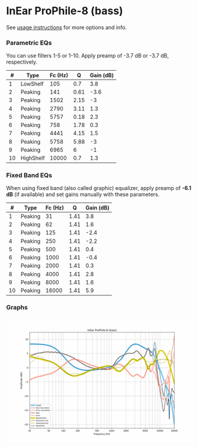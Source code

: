# InEar ProPhile-8 (bass)
See [usage instructions](https://github.com/jaakkopasanen/AutoEq#usage) for more options and info.

### Parametric EQs
You can use filters 1-5 or 1-10. Apply preamp of -3.7 dB or -3.7 dB, respectively.

|   # | Type      |   Fc (Hz) |    Q |   Gain (dB) |
|-----|-----------|-----------|------|-------------|
|   1 | LowShelf  |       105 | 0.7  |         3.8 |
|   2 | Peaking   |       141 | 0.61 |        -3.6 |
|   3 | Peaking   |      1502 | 2.15 |        -3   |
|   4 | Peaking   |      2790 | 3.11 |         1.3 |
|   5 | Peaking   |      5757 | 0.18 |         2.3 |
|   6 | Peaking   |       758 | 1.78 |         0.3 |
|   7 | Peaking   |      4441 | 4.15 |         1.5 |
|   8 | Peaking   |      5758 | 5.88 |        -3   |
|   9 | Peaking   |      6965 | 6    |        -1   |
|  10 | HighShelf |     10000 | 0.7  |         1.3 |

### Fixed Band EQs
When using fixed band (also called graphic) equalizer, apply preamp of **-6.1 dB** (if available) and set gains manually with these parameters.

|   # | Type    |   Fc (Hz) |    Q |   Gain (dB) |
|-----|---------|-----------|------|-------------|
|   1 | Peaking |        31 | 1.41 |         3.8 |
|   2 | Peaking |        62 | 1.41 |         1.6 |
|   3 | Peaking |       125 | 1.41 |        -2.4 |
|   4 | Peaking |       250 | 1.41 |        -2.2 |
|   5 | Peaking |       500 | 1.41 |         0.4 |
|   6 | Peaking |      1000 | 1.41 |        -0.4 |
|   7 | Peaking |      2000 | 1.41 |         0.3 |
|   8 | Peaking |      4000 | 1.41 |         2.8 |
|   9 | Peaking |      8000 | 1.41 |         1.6 |
|  10 | Peaking |     16000 | 1.41 |         5.9 |

### Graphs
![](./InEar%20ProPhile-8%20(bass).png)
